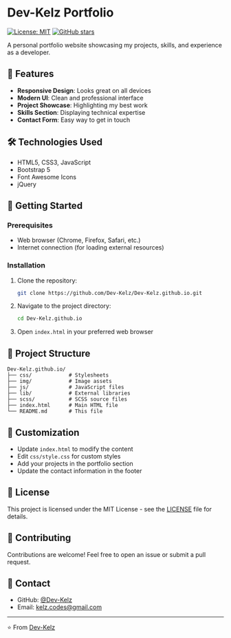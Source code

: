 # Dev-Kelz Portfolio

[![License: MIT](https://img.shields.io/badge/License-MIT-yellow.svg)](https://opensource.org/licenses/MIT)
[![GitHub stars](https://img.shields.io/github/stars/Dev-Kelz/Dev-Kelz.github.io?style=social)](https://github.com/Dev-Kelz/Dev-Kelz.github.io/stargazers)

A personal portfolio website showcasing my projects, skills, and experience as a developer.

## 🚀 Features

- **Responsive Design**: Looks great on all devices
- **Modern UI**: Clean and professional interface
- **Project Showcase**: Highlighting my best work
- **Skills Section**: Displaying technical expertise
- **Contact Form**: Easy way to get in touch

## 🛠️ Technologies Used

- HTML5, CSS3, JavaScript
- Bootstrap 5
- Font Awesome Icons
- jQuery

## 🚀 Getting Started

### Prerequisites

- Web browser (Chrome, Firefox, Safari, etc.)
- Internet connection (for loading external resources)

### Installation

1. Clone the repository:
   ```bash
   git clone https://github.com/Dev-Kelz/Dev-Kelz.github.io.git
   ```
2. Navigate to the project directory:
   ```bash
   cd Dev-Kelz.github.io
   ```
3. Open `index.html` in your preferred web browser

## 📂 Project Structure

```
Dev-Kelz.github.io/
├── css/            # Stylesheets
├── img/            # Image assets
├── js/             # JavaScript files
├── lib/            # External libraries
├── scss/           # SCSS source files
├── index.html      # Main HTML file
└── README.md       # This file
```

## 🎨 Customization

- Update `index.html` to modify the content
- Edit `css/style.css` for custom styles
- Add your projects in the portfolio section
- Update the contact information in the footer

## 📄 License

This project is licensed under the MIT License - see the [LICENSE](LICENSE) file for details.

## 🤝 Contributing

Contributions are welcome! Feel free to open an issue or submit a pull request.

## 📧 Contact

- GitHub: [@Dev-Kelz](https://github.com/Dev-Kelz)
- Email: kelz.codes@gmail.com

---

⭐️ From [Dev-Kelz](https://github.com/Dev-Kelz)
